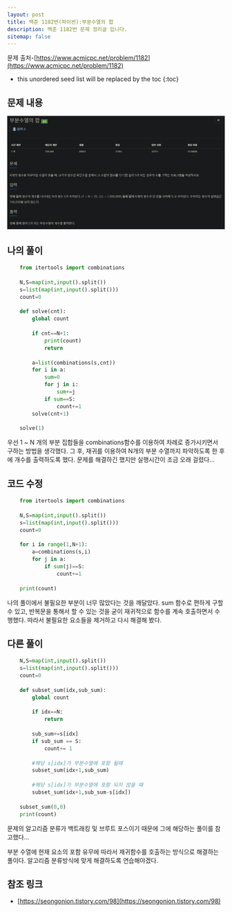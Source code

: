 ```yaml
---
layout: post
title: 백준 1182번(파이썬):부분수열의 합
description: 백준 1182번 문제 정리글 입니다.
sitemap: false
---
```

문제 출처-[https://www.acmicpc.net/problem/1182](https://www.acmicpc.net/problem/1182)

* this unordered seed list will be replaced by the toc
{:toc}

## 문제 내용
![백준 1182번](/assets/img/blog/bj1182.png)

## 나의 풀이

~~~python
    from itertools import combinations

    N,S=map(int,input().split())
    s=list(map(int,input().split()))
    count=0

    def solve(cnt):
        global count
        
        if cnt==N+1:
            print(count)
            return
        
        a=list(combinations(s,cnt))
        for i in a:
            sum=0
            for j in i:
                sum+=j
            if sum==S:
                count+=1
        solve(cnt+1)
        
    solve(1)
~~~

우선 1 ~ N 개의 부분 집합들을 combinations함수를 이용하여 차례로 증가시키면서 구하는 방법을 생각했다. 그 후, 재귀를 이용하여 N개의 부분 수열까지 파악하도록 한 후에 개수를 출력하도록 했다. 문제를 해결하긴 했지만 실행시간이 조금 오래 걸렸다...

## 코드 수정
~~~python
    from itertools import combinations

    N,S=map(int,input().split())
    s=list(map(int,input().split()))
    count=0

    for i in range(1,N+1):
        a=combinations(s,i)
        for j in a:
            if sum(j)==S:
                count+=1

    print(count)
~~~

나의 풀이에서 불필요한 부분이 너무 많았다는 것을 깨달았다. sum 함수로 편하게 구할 수 있고, 반복문을 통해서 할 수 있는 것을 굳이 재귀적으로 함수를 계속 호출하면서 수행했다. 따라서 불필요한 요소들을 제거하고 다시 해결해 봤다.

## 다른 풀이
~~~python
    N,S=map(int,input().split())
    s=list(map(int,input().split()))
    count=0

    def subset_sum(idx,sub_sum):
        global count
        
        if idx==N:
            return
        
        sub_sum+=s[idx]
        if sub_sum == S:
            count+= 1
        
        #해당 s[idx]가 부분수열에 포함 될때
        subset_sum(idx+1,sub_sum)
        
        #해당 s[idx]가 부분수열에 포함 되지 않을 때    
        subset_sum(idx+1,sub_sum-s[idx])

    subset_sum(0,0)
    print(count)
~~~

문제의 알고리즘 분류가 백트래킹 및 브루트 포스이기 때문에 그에 해당하는 풀이를 참고했다...

부분 수열에 현재 요소의 포함 유무에 따라서 재귀함수를 호출하는 방식으로 해결하는 풀이다. 알고리즘 분류방식에 맞게 해결하도록 연습해야겠다.

## 참조 링크

- [https://seongonion.tistory.com/98](https://seongonion.tistory.com/98)